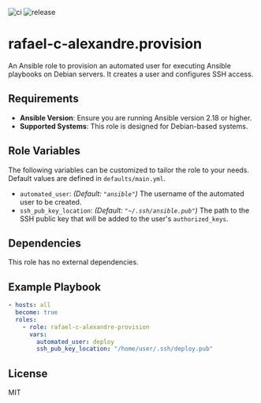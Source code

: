 ![ci](https://github.com/rafael-c-alexandre/ansible-role-provision/actions/workflows/ci.yml/badge.svg)
![release](https://github.com/rafael-c-alexandre/ansible-role-provision/actions/workflows/release.yml/badge.svg)

rafael-c-alexandre.provision
=========

An Ansible role to provision an automated user for executing Ansible playbooks on Debian servers. It creates a user and configures SSH access.


Requirements
------------

- **Ansible Version**: Ensure you are running Ansible version 2.18 or higher.
- **Supported Systems**: This role is designed for Debian-based systems.

Role Variables
--------------

The following variables can be customized to tailor the role to your needs. Default values are defined in `defaults/main.yml`.

- `automated_user`: *(Default: `"ansible"`)* The username of the automated user to be created.
- `ssh_pub_key_location`: *(Default: `"~/.ssh/ansible.pub"`)* The path to the SSH public key that will be added to the user's `authorized_keys`.


Dependencies
------------

This role has no external dependencies.

Example Playbook
----------------

```yaml
- hosts: all
  become: true
  roles:
    - role: rafael-c-alexandre-provision
      vars:
        automated_user: deploy
        ssh_pub_key_location: "/home/user/.ssh/deploy.pub"
```

License
-------

MIT

